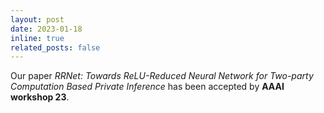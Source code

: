 ```yaml
---
layout: post
date: 2023-01-18
inline: true
related_posts: false
---
```


Our paper _RRNet: Towards ReLU-Reduced Neural Network for Two-party Computation Based Private Inference_ has been accepted by **AAAI workshop 23**.
